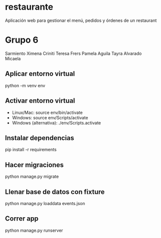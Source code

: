 # restaurante
Aplicación web para gestionar el menú, pedidos y órdenes de un restaurant

# Grupo 6

Sarmiento Ximena
Criniti Teresa
Frers Pamela
Aguila Tayra
Alvarado Micaela

## Aplicar entorno virtual
python -m venv env

## Activar entorno virtual
- Linux/Mac: source env/bin/activate
- Windows: source env/Scripts/activate
- Windows (alternativa): ./env/Scripts.activate

## Instalar dependencias
pip install -r requirements

## Hacer migraciones
python manage.py migrate

## Llenar base de datos con fixture
python manage.py loaddata events.json

## Correr app
python manage.py runserver

